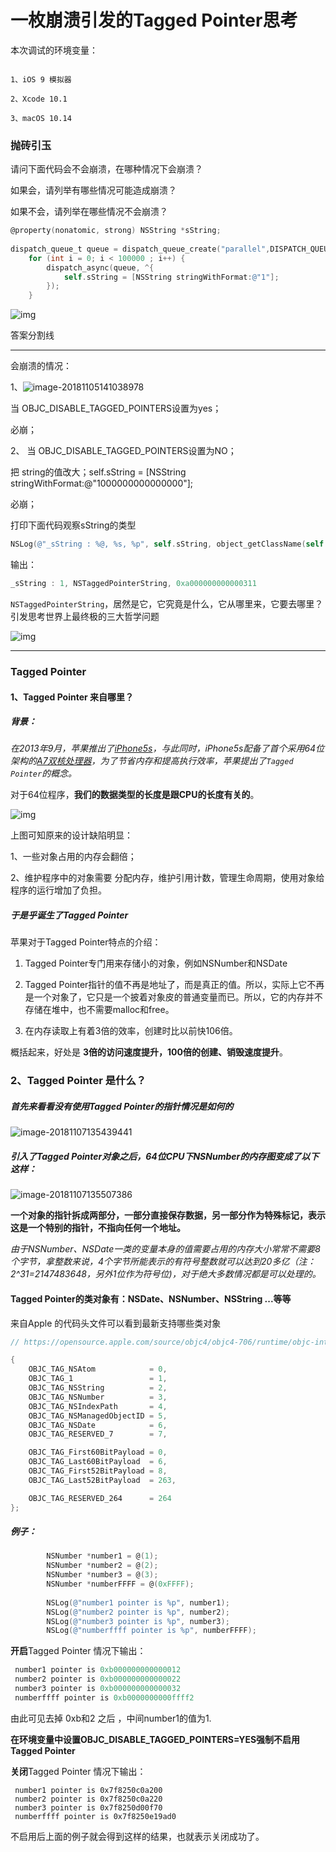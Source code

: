 # 一枚崩溃引发的Tagged Pointer思考

本次调试的环境变量：

```

1、iOS 9 模拟器

2、Xcode 10.1

3、macOS 10.14

```

### 抛砖引玉

请问下面代码会不会崩溃，在哪种情况下会崩溃？

如果会，请列举有哪些情况可能造成崩溃？

如果不会，请列举在哪些情况不会崩溃？

```objective-c
@property(nonatomic, strong) NSString *sString;
    
dispatch_queue_t queue = dispatch_queue_create("parallel",DISPATCH_QUEUE_CONCURRENT);
    for (int i = 0; i < 100000 ; i++) {
        dispatch_async(queue, ^{
            self.sString = [NSString stringWithFormat:@"1"];
        });
    }
```

![img](https://ws4.sinaimg.cn/large/006tNbRwly1fwx6hxxitfj308c08cdfw.jpg)



答案分割线

------

会崩溃的情况：

1、![image-20181105141038978](https://ws4.sinaimg.cn/large/006tNbRwly1fwx5npgtc1j31dc0rawod.jpg)

当 OBJC_DISABLE_TAGGED_POINTERS设置为yes；

必崩；

2、  当 OBJC_DISABLE_TAGGED_POINTERS设置为NO；

把 string的值改大；self.sString = [NSString stringWithFormat:@"1000000000000000"];

必崩；



打印下面代码观察sString的类型

```objective-c
NSLog(@"_sString : %@, %s, %p", self.sString, object_getClassName(self.sString),self.sString);

```

输出：

```c
_sString : 1, NSTaggedPointerString, 0xa000000000000311
```

 `NSTaggedPointerString`，居然是它，它究竟是什么，它从哪里来，它要去哪里？引发思考世界上最终极的三大哲学问题

![img](https://ws2.sinaimg.cn/large/006tNbRwly1fwx14ni8unj308c08c0su.jpg)

------



### Tagged Pointer

#### 1、Tagged Pointer 来自哪里？

##### 背景：

*在2013年9月，苹果推出了[iPhone5s](http://en.wikipedia.org/wiki/IPhone_5S)，与此同时，iPhone5s配备了首个采用64位架构的[A7双核处理器](http://en.wikipedia.org/wiki/Apple_A7)，为了节省内存和提高执行效率，苹果提出了`Tagged Pointer`的概念。*

对于64位程序，**我们的数据类型的长度是跟CPU的长度有关的**。

![img](https://ws2.sinaimg.cn/large/006tNbRwly1fwzg4ebszoj31i004sglg.jpg)

上图可知原来的设计缺陷明显：

1、一些对象占用的内存会翻倍；

2、维护程序中的对象需要 分配内存，维护引用计数，管理生命周期，使用对象给程序的运行增加了负担。



##### 于是乎诞生了Tagged Pointer

苹果对于Tagged Pointer特点的介绍：

1. Tagged Pointer专门用来存储小的对象，例如NSNumber和NSDate

2. Tagged Pointer指针的值不再是地址了，而是真正的值。所以，实际上它不再是一个对象了，它只是一个披着对象皮的普通变量而已。所以，它的内存并不存储在堆中，也不需要malloc和free。

3. 在内存读取上有着3倍的效率，创建时比以前快106倍。


概括起来，好处是  **3倍的访问速度提升，100倍的创建、销毁速度提升**。





### 2、Tagged Pointer 是什么？

##### 首先来看看没有使用Tagged Pointer的指针情况是如何的

![image-20181107135439441](https://ws1.sinaimg.cn/large/006tNbRwly1fwzgfoqms4j313c0dqjur.jpg)



##### 引入了Tagged Pointer对象之后，64位CPU下NSNumber的内存图变成了以下这样：

![image-20181107135507386](https://ws2.sinaimg.cn/large/006tNbRwly1fwzgg7imr1j314y0m6jx2.jpg)

**一个对象的指针拆成两部分，一部分直接保存数据，另一部分作为特殊标记，表示这是一个特别的指针，不指向任何一个地址。**

*由于NSNumber、NSDate一类的变量本身的值需要占用的内存大小常常不需要8个字节，拿整数来说，4个字节所能表示的有符号整数就可以达到20多亿（注：2^31=2147483648，另外1位作为符号位)，对于绝大多数情况都是可以处理的。*

#### Tagged Pointer的类对象有：NSDate、NSNumber、NSString  ...等等

来自Apple 的代码头文件可以看到最新支持哪些类对象

```c
// https://opensource.apple.com/source/objc4/objc4-706/runtime/objc-internal.h

{
    OBJC_TAG_NSAtom            = 0, 
    OBJC_TAG_1                 = 1, 
    OBJC_TAG_NSString          = 2, 
    OBJC_TAG_NSNumber          = 3, 
    OBJC_TAG_NSIndexPath       = 4, 
    OBJC_TAG_NSManagedObjectID = 5, 
    OBJC_TAG_NSDate            = 6, 
    OBJC_TAG_RESERVED_7        = 7, 

    OBJC_TAG_First60BitPayload = 0, 
    OBJC_TAG_Last60BitPayload  = 6, 
    OBJC_TAG_First52BitPayload = 8, 
    OBJC_TAG_Last52BitPayload  = 263, 

    OBJC_TAG_RESERVED_264      = 264
};
```



##### 例子：

```objective-c
        NSNumber *number1 = @(1);
        NSNumber *number2 = @(2);
        NSNumber *number3 = @(3);
        NSNumber *numberFFFF = @(0xFFFF);
        
        NSLog(@"number1 pointer is %p", number1);
        NSLog(@"number2 pointer is %p", number2);
        NSLog(@"number3 pointer is %p", number3);
        NSLog(@"numberffff pointer is %p", numberFFFF);
```

**开启**Tagged Pointer 情况下输出：

```c
 number1 pointer is 0xb000000000000012
 number2 pointer is 0xb000000000000022
 number3 pointer is 0xb000000000000032
 numberffff pointer is 0xb0000000000ffff2
```

由此可见去掉 0xb和2 之后 ，中间number1的值为1.



**在环境变量中设置OBJC_DISABLE_TAGGED_POINTERS=YES强制不启用Tagged Pointer**

**关闭**Tagged Pointer 情况下输出：

```
 number1 pointer is 0x7f8250c0a200
 number2 pointer is 0x7f8250c0a220
 number3 pointer is 0x7f8250d00f70
 numberffff pointer is 0x7f8250e19ad0
```

不启用后上面的例子就会得到这样的结果，也就表示关闭成功了。



